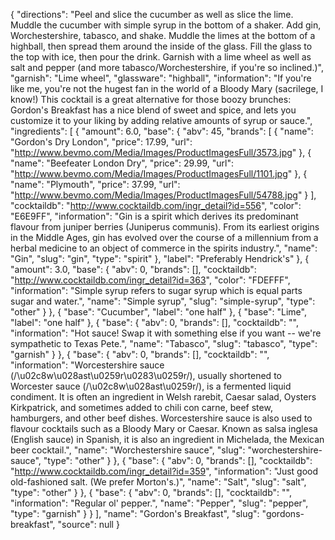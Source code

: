 {
    "directions": "Peel and slice the cucumber as well as slice the lime.  Muddle the cucumber with simple syrup in the bottom of a shaker.  Add gin, Worchestershire, tabasco, and shake.  Muddle the limes at the bottom of a highball, then spread them around the inside of the glass.  Fill the glass to the top with ice, then pour the drink.  Garnish with a lime wheel as well as salt and pepper (and more tabasco/Worchestershire, if you're so inclined.)",
    "garnish": "Lime wheel",
    "glassware": "highball",
    "information": "If you're like me, you're not the hugest fan in the world of a Bloody Mary (sacrilege, I know!)  This cocktail is a great alternative for those boozy brunches: Gordon's Breakfast has a nice blend of sweet and spice, and lets you customize it to your liking by adding relative amounts of syrup or sauce.",
    "ingredients": [
        {
            "amount": 6.0,
            "base": {
                "abv": 45,
                "brands": [
                    {
                        "name": "Gordon's Dry London",
                        "price": 17.99,
                        "url": "http://www.bevmo.com/Media/Images/ProductImagesFull/3573.jpg"
                    },
                    {
                        "name": "Beefeater London Dry",
                        "price": 29.99,
                        "url": "http://www.bevmo.com/Media/Images/ProductImagesFull/1101.jpg"
                    },
                    {
                        "name": "Plymouth",
                        "price": 37.99,
                        "url": "http://www.bevmo.com/Media/Images/ProductImagesFull/54788.jpg"
                    }
                ],
                "cocktaildb": "http://www.cocktaildb.com/ingr_detail?id=556",
                "color": "E6E9FF",
                "information": "Gin is a spirit which derives its predominant flavour from juniper berries (Juniperus communis). From its earliest origins in the Middle Ages, gin has evolved over the course of a millennium from a herbal medicine to an object of commerce in the spirits industry.",
                "name": "Gin",
                "slug": "gin",
                "type": "spirit"
            },
            "label": "Preferably Hendrick's"
        },
        {
            "amount": 3.0,
            "base": {
                "abv": 0,
                "brands": [],
                "cocktaildb": "http://www.cocktaildb.com/ingr_detail?id=363",
                "color": "FDEFFF",
                "information": "Simple syrup refers to sugar syrup which is equal parts sugar and water.",
                "name": "Simple syrup",
                "slug": "simple-syrup",
                "type": "other"
            }
        },
        {
            "base": "Cucumber",
            "label": "one half"
        },
        {
            "base": "Lime",
            "label": "one half"
        },
        {
            "base": {
                "abv": 0,
                "brands": [],
                "cocktaildb": "",
                "information": "Hot sauce!  Swap it with something else if you want -- we're sympathetic to Texas Pete.",
                "name": "Tabasco",
                "slug": "tabasco",
                "type": "garnish"
            }
        },
        {
            "base": {
                "abv": 0,
                "brands": [],
                "cocktaildb": "",
                "information": "Worcestershire sauce (/\u02c8w\u028ast\u0259r\u0283\u0259r/), usually shortened to Worcester sauce (/\u02c8w\u028ast\u0259r/), is a fermented liquid condiment. It is often an ingredient in Welsh rarebit, Caesar salad, Oysters Kirkpatrick, and sometimes added to chili con carne, beef stew, hamburgers, and other beef dishes. Worcestershire sauce is also used to flavour cocktails such as a Bloody Mary or Caesar. Known as salsa inglesa (English sauce) in Spanish, it is also an ingredient in Michelada, the Mexican beer cocktail.",
                "name": "Worchestershire sauce",
                "slug": "worchestershire-sauce",
                "type": "other"
            }
        },
        {
            "base": {
                "abv": 0,
                "brands": [],
                "cocktaildb": "http://www.cocktaildb.com/ingr_detail?id=359",
                "information": "Just good old-fashioned salt.  (We prefer Morton's.)",
                "name": "Salt",
                "slug": "salt",
                "type": "other"
            }
        },
        {
            "base": {
                "abv": 0,
                "brands": [],
                "cocktaildb": "",
                "information": "Regular ol' pepper.",
                "name": "Pepper",
                "slug": "pepper",
                "type": "garnish"
            }
        }
    ],
    "name": "Gordon's Breakfast",
    "slug": "gordons-breakfast",
    "source": null
}